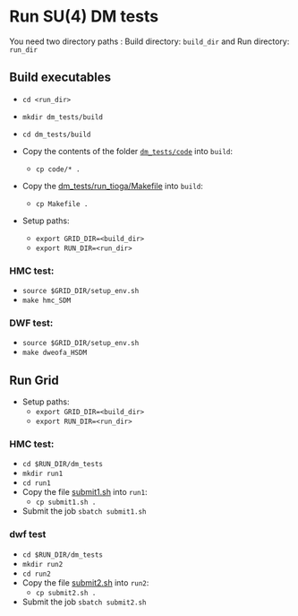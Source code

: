 # Run SU(4) DM tests
You need two directory paths : Build directory: `build_dir` and Run directory: `run_dir`
## Build executables
- `cd <run_dir>`
- `mkdir dm_tests/build`
- `cd dm_tests/build`
- Copy the contents of the folder [`dm_tests/code`](https://github.com/vmos1/su4_dm_grid_lsd/tree/develop/dm_tests/code) into `build`: 
  - `cp code/* .`
- Copy the [dm_tests/run_tioga/Makefile](https://github.com/vmos1/su4_dm_grid_lsd/blob/develop/dm_tests/run_tioga/Makefile) into `build`: 
  - `cp Makefile .`

- Setup paths:
  - `export GRID_DIR=<build_dir>`
  - `export RUN_DIR=<run_dir>`
### HMC test: 
- `source $GRID_DIR/setup_env.sh`
- `make hmc_SDM`
### DWF test: 
- `source $GRID_DIR/setup_env.sh`
- `make dweofa_HSDM`


## Run Grid

- Setup paths:
  - `export GRID_DIR=<build_dir>`
  - `export RUN_DIR=<run_dir>`

### HMC test:
- `cd $RUN_DIR/dm_tests`
- `mkdir run1`
- `cd run1`
- Copy the file [submit1.sh](https://github.com/vmos1/su4_dm_grid_lsd/blob/main/dm_tests/run_tioga/submit1.sh) into `run1`:
  - `cp submit1.sh .`
- Submit the job `sbatch submit1.sh`

### dwf test
- `cd $RUN_DIR/dm_tests`
- `mkdir run2`
- `cd run2`
- Copy the file [submit2.sh](https://github.com/vmos1/su4_dm_grid_lsd/blob/main/dm_tests/run_tioga/submit2.sh) into `run2`:
  - `cp submit2.sh .`
- Submit the job `sbatch submit2.sh`
